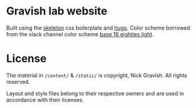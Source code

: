 
# Gravish lab website

Built using the [skeleton](http://www.getskeleton.com) css boilerplate and [hugo](http://www.hugo.com). Color scheme borrowed from the slack channel color scheme [base 16 eighties light](http://slackthemes.net/#/base16_eighties_light).

# License

The material in `/content/` & `/static/` is copyright, Nick Gravish. All rights reserved.

Layout and style files belong to their respective owners and are used in accordance with their licenses.

